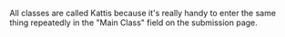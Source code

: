 All classes are called Kattis because it's really handy to enter the same thing repeatedly in the "Main Class" field on the submission page.
